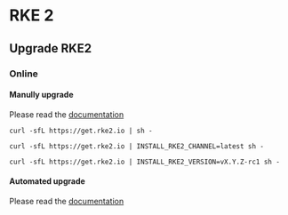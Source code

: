 # RKE 2

## Upgrade RKE2

### Online

#### Manully upgrade

Please read the [documentation](https://docs.rke2.io/upgrade/basic_upgrade/)

```
curl -sfL https://get.rke2.io | sh -
```

```
curl -sfL https://get.rke2.io | INSTALL_RKE2_CHANNEL=latest sh -
```

```
curl -sfL https://get.rke2.io | INSTALL_RKE2_VERSION=vX.Y.Z-rc1 sh -
```

#### Automated upgrade

Please read the [documentation](https://docs.rke2.io/upgrade/automated_upgrade/)
